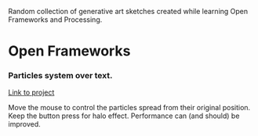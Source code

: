 Random collection of generative art sketches created while learning Open Frameworks and Processing.

# Open Frameworks

### Particles system over text.

[Link to project](openFrameworks/particles-from-font-controlled-by-mouse)

Move the mouse to control the particles spread from their original position. Keep the button press for halo effect. Performance can (and should) be improved.
